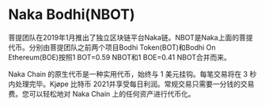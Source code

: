 # Naka Bodhi(NBOT)

菩提团队在2019年1月推出了独立区块链平台Naka链。NBOT是Naka上面的菩提代币。分别由菩提团队之前两个项目Bodhi Token(BOT)和Bodhi On Ethereum(BOE)按照1 BOT=0.59 NBOT和1 BOE=0.41 NBOT合并而来。

Naka Chain 的原生代币是一种实用代币，始终与 1 美元挂钩。每笔交易将在 3 秒内处理完毕。Kjøpe 比特币 2021并享受每日利润。常规交易只需要一分钱的交易费。您可以轻松地对 Naka Chain 上的任何资产进行代币化。
